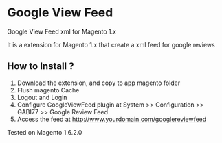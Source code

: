 # Google View Feed

Google View Feed xml for Magento 1.x

It is a extension for Magento 1.x that create a xml feed for google reviews

## How to Install ?

1. Download the extension, and copy to app magento folder
2. Flush magento Cache
3. Logout and Login 
4. Configure GoogleViewFeed plugin at System >> Configuration >> GABI77 >> Google Review Feed
5. Access the feed at  http://www.yourdomain.com/googlereviewfeed


Tested on Magento 1.6.2.0